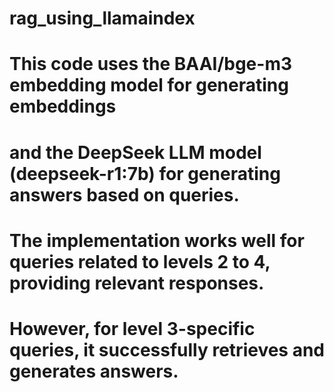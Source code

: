 # rag_using_llamaindex
# This code uses the BAAI/bge-m3 embedding model for generating embeddings
# and the DeepSeek LLM model (deepseek-r1:7b) for generating answers based on queries.
# The implementation works well for queries related to levels 2 to 4, providing relevant responses.
# However, for level 3-specific queries, it successfully retrieves and generates answers.
